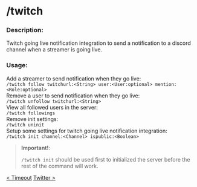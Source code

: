 # /twitch

### Description:

Twitch going live notification integration to send a notification to a discord channel when a streamer is going live.<br>

### Usage:

Add a streamer to send notification when they go live:<br>
`/twitch follow twitchurl:<String> user:<User:optional> mention:<Role:optional>`<br>
Remove a user to send notification when they go live:<br>
`/twitch unfollow twitchurl:<String>`<br>
View all followed users in the server:<br>
`/twitch followings`<br>
Remove init settings:<br>
`/twitch uninit`<br>
Setup some settings for twitch going live notification integration:<br>
`/twitch init channel:<Channel> ispublic:<Boolean>`<br>

> **Important!**:<br>
>
> `/twitch init` should be used first to initialized the server before the rest of the command will work.<br>

<a class="button prev" href="./#/commands/utilitycommands/timeout" role="button">< Timeout</a>
<a class="button next" href="./#/commands/utilitycommands/twitter" role="button">Twitter ></a>
